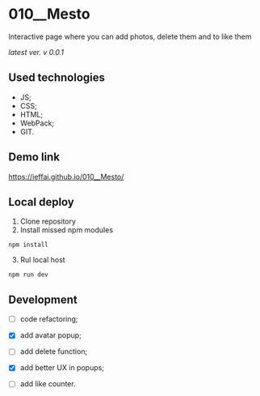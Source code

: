 # 010__Mesto
Interactive page where you can add photos, delete them and to like them 
 
*latest ver. v 0.0.1*

## Used technologies
- JS;
- CSS;
- HTML;
- WebPack;
- GIT.

## Demo link

https://ieffai.github.io/010__Mesto/

## Local deploy

1. Clone repository
2. Install missed npm modules
```
npm install
```
3. Rul local host
```
npm run dev
```
## Development

- [ ] code refactoring;
- [x] add avatar popup;
- [ ] add delete function;
- [x] add better UX in popups;
- [ ] add like counter. 

